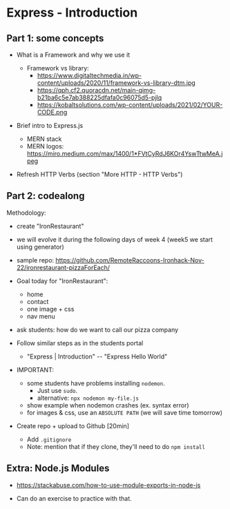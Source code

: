 
# Express - Introduction


<!--

- Part 1: some concepts
- Part 2: codealong

-->


## Part 1: some concepts

- What is a Framework and why we use it

  <!-- @todo: create slides -->

  - Framework vs library:
    - https://www.digitaltechmedia.in/wp-content/uploads/2020/11/framework-vs-library-dtm.jpg
    - https://qph.cf2.quoracdn.net/main-qimg-b21ba6c5e7ab388225dfafa0c96075d5-pjlq
    - https://kobaltsolutions.com/wp-content/uploads/2021/02/YOUR-CODE.png


- Brief intro to Express.js
  - MERN stack
  - MERN logos: https://miro.medium.com/max/1400/1*FVtCyRdJ6KOr4YswTtwMeA.jpeg

- Refresh HTTP Verbs (section "More HTTP - HTTP Verbs")


## Part 2: codealong


Methodology:
- create "IronRestaurant"
- we will evolve it during the following days of week 4 (week5 we start using generator)
- sample repo: https://github.com/RemoteRaccoons-Ironhack-Nov-22/ironrestaurant-pizzaForEach/

    

- Goal today for "IronRestaurant":
    - home
    - contact
    - one image + css
    - nav menu

- ask students: how do we want to call our pizza company

- Follow similar steps as in the students portal
  - "Express | Introduction" -- "Express Hello World"


- IMPORTANT: 
  - some students have problems installing `nodemon`.
    - Just use `sudo`.
    - alternative: `npx nodemon my-file.js`
  - show example when nodemon crashes (ex. syntax error)
  - for images & css, use an `ABSOLUTE PATH` (we will save time tomorrow)

  <!--
  
    @Luis: 
    - add a NAVIGATION MENU (will be useful to have it for tomorrow)
    - takes longer that expected (students find difficulties with static files, paths etc)

  -->

- Create repo + upload to Github [20min]
  - Add `.gitignore`
  - Note: mention that if they clone, they'll need to do `npm install`



## Extra: Node.js Modules

- https://stackabuse.com/how-to-use-module-exports-in-node-js 

- Can do an exercise to practice with that.

